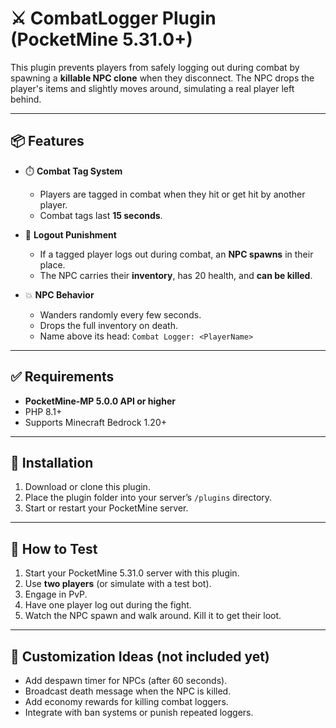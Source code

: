 # ⚔️ CombatLogger Plugin (PocketMine 5.31.0+)

This plugin prevents players from safely logging out during combat by spawning a **killable NPC clone** when they disconnect. The NPC drops the player's items and slightly moves around, simulating a real player left behind.

---

## 📦 Features

- ⏱️ **Combat Tag System**  
  - Players are tagged in combat when they hit or get hit by another player.
  - Combat tags last **15 seconds**.

- 💨 **Logout Punishment**  
  - If a tagged player logs out during combat, an **NPC spawns** in their place.
  - The NPC carries their **inventory**, has 20 health, and **can be killed**.

- 💥 **NPC Behavior**
  - Wanders randomly every few seconds.
  - Drops the full inventory on death.
  - Name above its head: `Combat Logger: <PlayerName>`

---

## ✅ Requirements

- **PocketMine-MP 5.0.0 API or higher**
- PHP 8.1+
- Supports Minecraft Bedrock 1.20+

---

## 📁 Installation

1. Download or clone this plugin.
2. Place the plugin folder into your server’s `/plugins` directory.
3. Start or restart your PocketMine server.

---

## 🧪 How to Test

1. Start your PocketMine 5.31.0 server with this plugin.
2. Use **two players** (or simulate with a test bot).
3. Engage in PvP.
4. Have one player log out during the fight.
5. Watch the NPC spawn and walk around. Kill it to get their loot.

---

## 🔧 Customization Ideas (not included yet)

- Add despawn timer for NPCs (after 60 seconds).
- Broadcast death message when the NPC is killed.
- Add economy rewards for killing combat loggers.
- Integrate with ban systems or punish repeated loggers.
